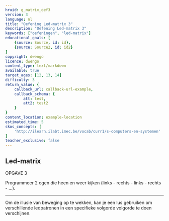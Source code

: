```yaml
---
hruid: g_matrix_oef3
version: 3
language: nl
title: "Oefening Led-matrix 3"
description: "Oefening Led-matrix 3"
keywords: ["oefeningen", "led-matrix"]
educational_goals: [
    {source: Source, id: id}, 
    {source: Source2, id: id2}
]
copyright: dwengo
licence: dwengo
content_type: text/markdown
available: true
target_ages: [12, 13, 14]
difficulty: 3
return_value: {
    callback_url: callback-url-example,
    callback_schema: {
        att: test,
        att2: test2
    }
}
content_location: example-location
estimated_time: 5
skos_concepts: [
    'http://ilearn.ilabt.imec.be/vocab/curr1/s-computers-en-systemen'
]
teacher_exclusive: false
---
```

## Led-matrix

OPGAVE 3

Programmeer 2 ogen die heen en weer kijken (links - rechts - links - rechts - ...).

***

<div class="alert alert-box alert-success">
Om de illusie van beweging op te wekken, kan je een lus gebruiken om verschillende ledpatronen in een specifieke volgorde volgorde te doen verschijnen.
</div>